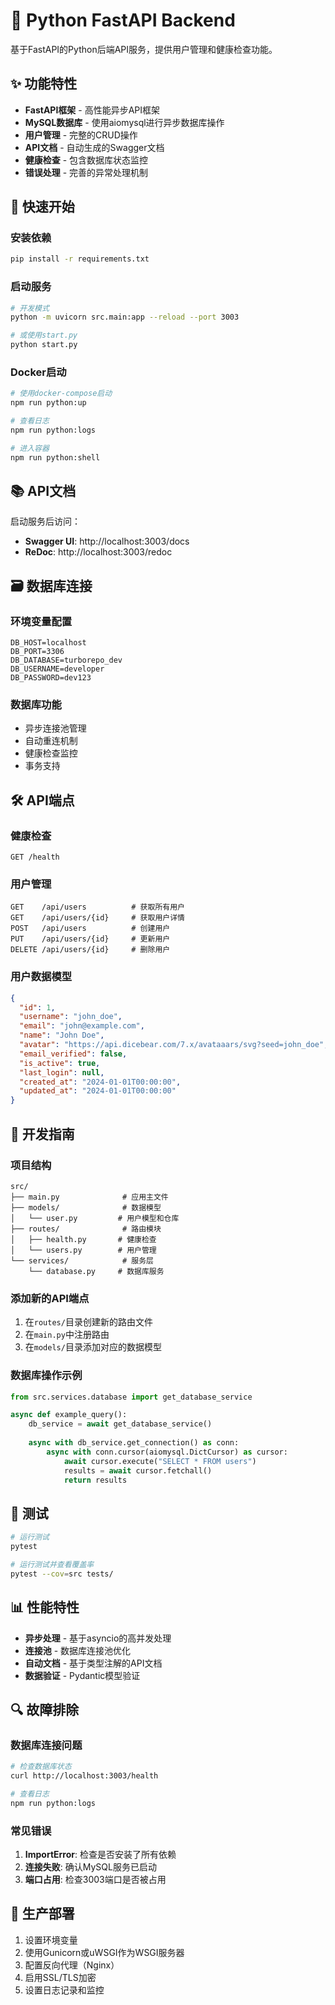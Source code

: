 # 🐍 Python FastAPI Backend

基于FastAPI的Python后端API服务，提供用户管理和健康检查功能。

## ✨ 功能特性

- **FastAPI框架** - 高性能异步API框架
- **MySQL数据库** - 使用aiomysql进行异步数据库操作
- **用户管理** - 完整的CRUD操作
- **API文档** - 自动生成的Swagger文档
- **健康检查** - 包含数据库状态监控
- **错误处理** - 完善的异常处理机制

## 🚀 快速开始

### 安装依赖
```bash
pip install -r requirements.txt
```

### 启动服务
```bash
# 开发模式
python -m uvicorn src.main:app --reload --port 3003

# 或使用start.py
python start.py
```

### Docker启动
```bash
# 使用docker-compose启动
npm run python:up

# 查看日志
npm run python:logs

# 进入容器
npm run python:shell
```

## 📚 API文档

启动服务后访问：
- **Swagger UI**: http://localhost:3003/docs
- **ReDoc**: http://localhost:3003/redoc

## 🗃️ 数据库连接

### 环境变量配置
```env
DB_HOST=localhost
DB_PORT=3306
DB_DATABASE=turborepo_dev
DB_USERNAME=developer
DB_PASSWORD=dev123
```

### 数据库功能
- 异步连接池管理
- 自动重连机制
- 健康检查监控
- 事务支持

## 🛠️ API端点

### 健康检查
```http
GET /health
```

### 用户管理
```http
GET    /api/users          # 获取所有用户
GET    /api/users/{id}     # 获取用户详情
POST   /api/users          # 创建用户
PUT    /api/users/{id}     # 更新用户
DELETE /api/users/{id}     # 删除用户
```

### 用户数据模型
```json
{
  "id": 1,
  "username": "john_doe",
  "email": "john@example.com",
  "name": "John Doe",
  "avatar": "https://api.dicebear.com/7.x/avataaars/svg?seed=john_doe",
  "email_verified": false,
  "is_active": true,
  "last_login": null,
  "created_at": "2024-01-01T00:00:00",
  "updated_at": "2024-01-01T00:00:00"
}
```

## 🔧 开发指南

### 项目结构
```
src/
├── main.py              # 应用主文件
├── models/              # 数据模型
│   └── user.py         # 用户模型和仓库
├── routes/              # 路由模块
│   ├── health.py       # 健康检查
│   └── users.py        # 用户管理
└── services/            # 服务层
    └── database.py     # 数据库服务
```

### 添加新的API端点

1. 在`routes/`目录创建新的路由文件
2. 在`main.py`中注册路由
3. 在`models/`目录添加对应的数据模型

### 数据库操作示例

```python
from src.services.database import get_database_service

async def example_query():
    db_service = await get_database_service()
    
    async with db_service.get_connection() as conn:
        async with conn.cursor(aiomysql.DictCursor) as cursor:
            await cursor.execute("SELECT * FROM users")
            results = await cursor.fetchall()
            return results
```

## 🧪 测试

```bash
# 运行测试
pytest

# 运行测试并查看覆盖率
pytest --cov=src tests/
```

## 📊 性能特性

- **异步处理** - 基于asyncio的高并发处理
- **连接池** - 数据库连接池优化
- **自动文档** - 基于类型注解的API文档
- **数据验证** - Pydantic模型验证

## 🔍 故障排除

### 数据库连接问题
```bash
# 检查数据库状态
curl http://localhost:3003/health

# 查看日志
npm run python:logs
```

### 常见错误
1. **ImportError**: 检查是否安装了所有依赖
2. **连接失败**: 确认MySQL服务已启动
3. **端口占用**: 检查3003端口是否被占用

## 🎯 生产部署

1. 设置环境变量
2. 使用Gunicorn或uWSGI作为WSGI服务器
3. 配置反向代理（Nginx）
4. 启用SSL/TLS加密
5. 设置日志记录和监控 